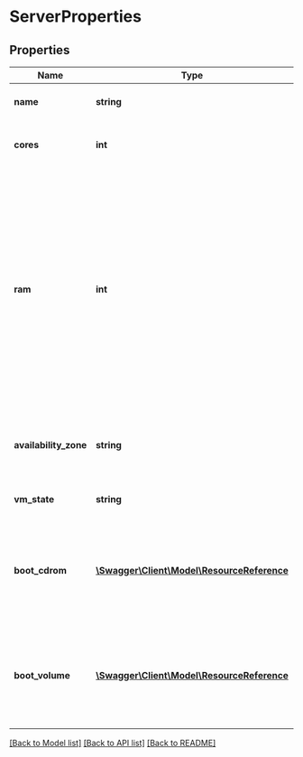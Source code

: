 # ServerProperties

## Properties
Name | Type | Description | Notes
------------ | ------------- | ------------- | -------------
**name** | **string** | A name of that resource | [optional] 
**cores** | **int** | The total number of cores for the server | 
**ram** | **int** | The amount of memory for the server in MB, e.g. 2048. Size must be specified in multiples of 256 MB with a minimum of 256 MB; however, if you set ramHotPlug to TRUE then you must use a minimum of 1024 MB | 
**availability_zone** | **string** | The availability zone in which the server should exist | [optional] 
**vm_state** | **string** | Status of the virtual Machine | [optional] 
**boot_cdrom** | [**\Swagger\Client\Model\ResourceReference**](ResourceReference.md) | Reference to a CD-ROM used for booting. If not &#39;null&#39; then bootVolume has to be &#39;null&#39; | [optional] 
**boot_volume** | [**\Swagger\Client\Model\ResourceReference**](ResourceReference.md) | Reference to a Volume used for booting. If not &#39;null&#39; then bootCdrom has to be &#39;null&#39; | [optional] 

[[Back to Model list]](../README.md#documentation-for-models) [[Back to API list]](../README.md#documentation-for-api-endpoints) [[Back to README]](../README.md)


